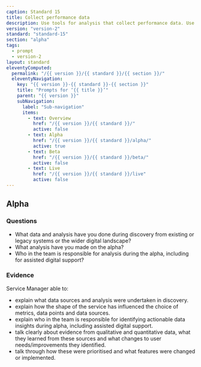 ```yaml
---
caption: Standard 15
title: Collect performance data
description: Use tools for analysis that collect performance data. Use this data to analyse the success of the service and to translate this into features and tasks for the next phase of development.
version: "version-2"
standard: "standard-15"
section: "alpha"
tags:
  - prompt
  - version-2
layout: standard
eleventyComputed:
  permalink: "/{{ version }}/{{ standard }}/{{ section }}/"
  eleventyNavigation:
    key: "{{ version }}-{{ standard }}-{{ section }}"
    title: "Prompts for ‘{{ title }}’"
    parent: "{{ version }}"
    subNavigation:
      label: "Sub-navigation"
      items:
        - text: Overview
          href: "/{{ version }}/{{ standard }}/"
          active: false
        - text: Alpha
          href: "/{{ version }}/{{ standard }}/alpha/"
          active: true
        - text: Beta
          href: "/{{ version }}/{{ standard }}/beta/"
          active: false
        - text: Live
          href: "/{{ version }}/{{ standard }}/live"
          active: false
---
```


## Alpha

### Questions

- What data and analysis have you done during discovery from existing or legacy systems or the wider digital landscape?
- What analysis have you made on the alpha?
- Who in the team is responsible for analysis during the alpha, including for assisted digital support?

### Evidence

Service Manager able to:

- explain what data sources and analysis were undertaken in discovery.
- explain how the shape of the service has influenced the choice of metrics, data points and data sources.
- explain who in the team is responsible for identifying actionable data insights during alpha, including assisted digital support.
- talk clearly about evidence from qualitative and quantitative data, what they learned from these sources and what changes to user needs/improvements they identified.
- talk through how these were prioritised and what features were changed or implemented.
